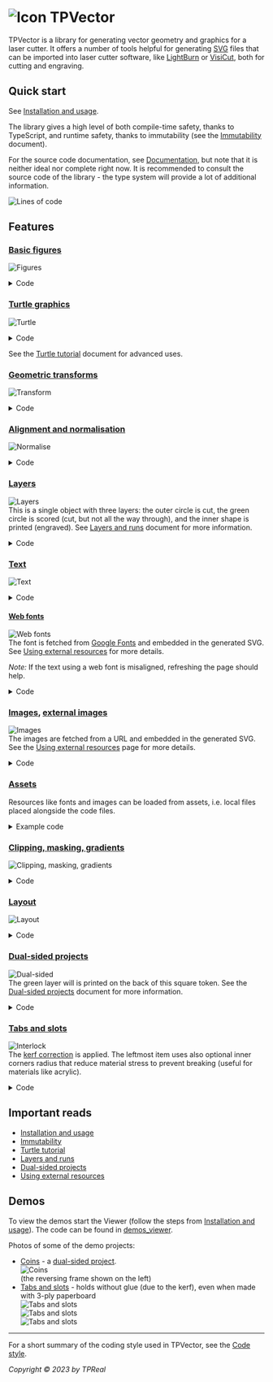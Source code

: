# ![Icon](wiki/tp_vector_icon_small.png) TPVector

TPVector is a library for generating vector geometry and graphics for a laser
cutter. It offers a number of tools helpful for generating
[SVG](https://pl.wikipedia.org/wiki/Scalable_Vector_Graphics) files that can be
imported into laser cutter software, like
[LightBurn](https://lightburnsoftware.com/) or [VisiCut](https://visicut.org/),
both for cutting and engraving.

## Quick start

See [Installation and usage](wiki/installation_and_usage.md).

The library gives a high level of both compile-time safety, thanks to
TypeScript, and runtime safety, thanks to immutability (see the
[Immutability](wiki/immutability.md) document).

<!-- TODO: Link to documentation using https://htmlpreview.github.io/. -->

For the source code documentation, see [Documentation](docs/index.html), but
note that it is neither ideal nor complete right now. It is recommended to
consult the source code of the library - the type system will provide a lot of
additional information.

![Lines of code](https://img.shields.io/tokei/lines/github/TPReal/tp-vector?style=flat&label=total%20src%20lines)

## Features

### [Basic figures](src/figures.ts)

![Figures](wiki/feature_figures.png)

<details><summary>Code</summary>

<!-- deno-fmt-ignore -->
```ts
gather(
  figures.circle({radius: 3}),
  figures.rectangle({centered: true, side: 3, cornerRadius: 0.5}),
  figures.polygon([0, 0], [1, 1], [-1, 1], [-1, -1], [1, -1]),
  figures.circle({center: [4, 3], radius: 2}),
  figures.ellipse({center: [4, 3], radiusX: 1, radiusY: 2}),
)
```

</details>

### [Turtle graphics](wiki/turtle.md)

![Turtle](wiki/feature_turtle.png)

<details><summary>Code</summary>

<!-- deno-fmt-ignore -->
```ts
Turtle.create()
  .forward(5).arcRight(120, 1).forward(1)
  .arcLeft(180, 1)
  .forward(1).arcLeft(120, 3).forward(5)
```

</details>

See the [Turtle tutorial](wiki/turtle.md) document for advanced uses.

### [Geometric transforms](src/transformable.ts)

![Transform](wiki/feature_transform.png)

<details><summary>Code</summary>

<!-- deno-fmt-ignore -->
```ts
const myObject = gather(
  figures.rectangle({
    centered: true,
    width: 3,
    height: 2,
    cornerRadius: 0.2,
  }),
  figures.circle({
    center: [-1.3, -0.8],
    radius: 0.1,
  }),
);

const pieces = gather(
  myObject,
  myObject.scale(1.5).setAttributes({stroke: "red"}),
  myObject.translate(2, 1).setAttributes({stroke: "blue"}),
  myObject.rotateRight(30).setAttributes({stroke: "green"}),
  myObject.moveDown(1).skewTopToLeft(30).setAttributes({stroke: "orange"}),
);
```

</details>

### [Alignment and normalisation](src/normalise_transform.ts)

![Normalise](wiki/feature_normalise.png)

<details><summary>Code</summary>

<!-- deno-fmt-ignore -->
```ts
const frame = viewBoxFromPartial({width: 3, height: 2});
const pieces = gather(
  figures.rectangle(frame),
  [
    figures.circle()
      .setAttributes({stroke: "red"}),
    figures.rectangle({width: 40, height: 10}).rotateRight(20)
      .setAttributes({stroke: "blue"}),
    figures.rectangle({width: 5, height: 4}).rotateLeft(15)
      .setAttributes({stroke: "green"}),
    Turtle.create()
      .right(10).forward(3).arcLeft(120, 1).forward(5)
      .arcLeft(120, 1).forward(3).closePath()
      .setAttributes({stroke: "orange"}),
  ].map(pc => pc
    .normalise({target: frame, align: "center"})
  ),
);
```

</details>

### [Layers](src/layers.ts)

![Layers](wiki/feature_layers.png)
<br> This is a single object with three layers: the outer circle is cut, the
green circle is scored (cut, but not all the way through), and the inner shape
is printed (engraved). See [Layers and runs](wiki/layers_and_runs.md) document
for more information.

<details><summary>Code</summary>

<!-- deno-fmt-ignore -->
```ts
Sheet.create({
  pieces: gather(
    // Cut this circle:
    figures.circle({radius: 3.4}),
    // Score this circle:
    figures.circle({radius: 3.2}).setLayer("score"),
    // Print this circle with the shape inside:
    gather(
      figures.circle({radius: 3}),
      Turtle.create()
        .curve(t => t.strafeLeft(4), {startSpeed: 4, targetSpeed: 3})
        .curve(t => t.strafeRight(4), {startSpeed: 3, targetSpeed: 4})
        .rotateRight().center()
        .setAttributes({fill: "white"}),
    ).setLayer("print"),
  ),
  // The list of runs and the layers they include.
  // In the comments, the default value of the `layers` parameter.
  runs: [
    {type: "cut", id: "score", /* layers: ["score"], */},
    {type: "print", /* layers: ["print"], */},
    {type: "cut", /* layers: [NO_LAYER, "cut"], */},
  ],
})
```

</details>

### [Text](src/text.ts)

![Text](wiki/feature_text.png)

<details><summary>Code</summary>

<!-- deno-fmt-ignore -->
```ts
createText("TPVector", {
  font: "monospace",
  size: 5,
  fontAttributes: {bold: true},
  attributes: {
    letterSpacing: "-0.05em",
  },
}).moveUp(0.1).mirrorY()
```

</details>

#### [Web fonts](src/fonts.ts)

![Web fonts](wiki/feature_font.png)
<br> The font is fetched from [Google Fonts](https://fonts.google.com/) and
embedded in the generated SVG. See [Using external resources](wiki/external.md)
for more details.

_Note:_ If the text using a web font is misaligned, refreshing the page should
help.

<details><summary>Code</summary>

<!-- deno-fmt-ignore -->
```ts
createText("TPVector", {
  font: await Font.googleFonts("Parisienne"),
  // Bonus: text path is used.
  textPath: {
    path: Turtle.create().turnBack().circle(3),
    align: "center",
    textAttributes: {
      // Improves letters joining.
      dominantBaseline: "central",
    },
  },
}).setLayer("print")
```

</details>

### [Images](src/images.ts), [external images](wiki/external.md)

![Images](wiki/feature_images.png)
<br> The images are fetched from a URL and embedded in the generated SVG. See
the [Using external resources](wiki/external.md) page for more details.

<details><summary>Code</summary>

<!-- deno-fmt-ignore -->
```ts
const jsLogo = (await Image.fromURL(
  "https://upload.wikimedia.org/wikipedia/commons/thumb/6/6a/JavaScript-logo.png/240px-JavaScript-logo.png"
));
const tsLogo = (await Image.fromURL(
  "https://upload.wikimedia.org/wikipedia/commons/thumb/4/4c/Typescript_logo_2020.svg/240px-Typescript_logo_2020.svg.png"
));
const pieces = gather(
  jsLogo.center().rotateRight(20),
  tsLogo.center().rotateLeft(20).moveRight(180),
);
```

</details>

### [Assets](src/assets.ts)

Resources like fonts and images can be loaded from assets, i.e. local files
placed alongside the code files.

<details><summary>Example code</summary>

<!-- deno-fmt-ignore -->
```ts
const myImage = await Image.fromAsset(import(`./my_image.png`));
const myFont = await Font.fromAsset({
  name: "My Font",
  urlAsset: import(`./my_font.woff2`),
});
```

</details>

### [Clipping, masking, gradients](src/def_tools.ts)

![Clipping, masking, gradients](wiki/feature_def_tools.png)

<details><summary>Code</summary>

<!-- deno-fmt-ignore -->
```ts
figures.circle()
  // Linear gradient for the fill.
  .useDefTool(createLinearGradient({
    stops: [
      {offset: 0, opacity: 0.6},
      {offset: 0.3, opacity: 0.6},
      {offset: 0.8, opacity: 0},
    ],
    from: [0, 0],
    to: [1, 1],
  }), "fill")
  // Radial gradient for the stroke
  .useDefTool(createRadialGradient({
    stops: [{offset: 0.8, opacity: 1}, {offset: 1, opacity: 0}],
  }), "stroke")
  .setAttributes({strokeWidth: 0.3})
  // Clip with a rectangle.
  .useDefTool(createClipPath(
    figures.rectangle({centered: true, width: 3, height: 1}).rotateLeft(10)
  ))
  .setLayer("print")
```

</details>

### [Layout](src/layouts.ts)

![Layout](wiki/feature_layouts.png)

<details><summary>Code</summary>

<!-- deno-fmt-ignore -->
```ts
// Define some shapes.
const a = figures.circle({radius: 5});
const b = figures.rectangle({side: 10, centered: true}).rotateRight(25);
const c = Turtle.create()
  .forward(4).arcRight(120, 3)
  .forward(4).arcRight(120, 3)
  .forward(4).arcRight(120, 3)
  .center().rotateLeft(10);

const pieces = layouts.row({
  pieces: [

    // Block 1: Repeat figure `c` in a 3 by 3 grid.
    layouts.repeat({
      piece: c,
      rows: 3,
      columns: 3,
    }),

    // Block 2: Three rows of figures, collected in a column.
    // (Default gaps are 1.)
    layouts.column(
      layouts.row(a, b, c),
      layouts.row(c, a, b),
      layouts.row(b, c, a),
    ),

    layouts.layout({
      // Iterate over the cells of a 3-dimensional cube.
      // Can have any number of dimensions.
      count: [3, 3, 3],
      // Calculate a piece for the cell of the cube, where
      // `(i, j, k)` is the index of the cell.
      pieceFunc: (i, j, k) =>
        // Select the shape based on `i`.
        [a, b, c][i].center()
          // Set opacity based on `j`.
          .setAttributes({opacity: 1 - 0.3 * j})
          // Scale based on `k`.
          .scale(1 - 0.3 * k)
          // Move it to the right position, based on `i` and `j`.
          .translate(i * 12, j * 12)
    }),

  ].map(pc => pc.center()),
  gap: 5,
});
```

</details>

### [Dual-sided projects](wiki/dual_sided.md)

![Dual-sided](wiki/feature_dual_sided.png)
<br> The green layer will is printed on the back of this square token. See the
[Dual-sided projects](wiki/dual_sided.md) document for more information.

<details><summary>Code</summary>

<!-- deno-fmt-ignore -->
```ts
Sheet.create({
  pieces: [
    figures.rectangle({centered: true, cornerRadius: 0.1}),
    createText("2", {font: "Times New Roman"}).center()
      .flipX().setLayer("print_back"),
    createText("2", {font: "Times New Roman"}).center()
      .setLayer("print"),
  ],
  runs: [
    {type: "print", id: "print_back", side: "back"},
    {type: "print"},
    {type: "cut"},
  ],
});
```

</details>

### [Tabs and slots](src/interlock.ts)

![Interlock](wiki/feature_interlock.png)
<br> The [kerf correction](https://en.wikipedia.org/wiki/Saw#Terminology) is
applied. The leftmost item uses also optional inner corners radius that reduce
material stress to prevent breaking (useful for materials like acrylic).

<details><summary>Code</summary>

<!-- deno-fmt-ignore -->
```ts
// Prepare tabs and slots functions with the specified options.
const {tabs, slots} = turtleInterlock({
  // Calibrated for the given laser and material.
  kerf: kerfUtil.millimeters(0.15, {millimetersPerUnit: 1}),
  thickness: 3,
  tabsDir: "left",
  // Slightly rounded corners, to make joining the pieces easier.
  outerCornersRadius: 0.8,
});

// Define the pattern of tabs.
const interlockPattern = TabsPattern.base(5).tab(5).base(10).tab(10);

const pieces = layouts.row(

  Turtle.create()
    .andThen(tabs, {
      pattern: interlockPattern.matchingTabs(),
      // Override the direction.
      dir: "right",
    })
    .left().forward(10).left().forward(interlockPattern.length())
    .closePath(),

  Turtle.create()
    .andThen(tabs, interlockPattern)
    .right().forward(20).right()
    .andThen(tabs, interlockPattern.reverse())
    .closePath(),

  Turtle.create()
    .branch(slots, {
      pattern: interlockPattern.matchingSlots(),
      // Override some of the options.
      options: {innerCornersRadius: 0.5},
    })
    .right().forward(6).left().forward(interlockPattern.length())
    .left().forward(12).left().forward(interlockPattern.length())
    .closePath(),

);
```

</details>

## Important reads

- [Installation and usage](wiki/installation_and_usage.md)
- [Immutability](wiki/immutability.md)
- [Turtle tutorial](wiki/turtle.md)
- [Layers and runs](wiki/layers_and_runs.md)
- [Dual-sided projects](wiki/dual_sided.md)
- [Using external resources](wiki/external.md)

## Demos

To view the demos start the Viewer (follow the steps from
[Installation and usage](wiki/installation_and_usage.md)). The code can be found
in [demos_viewer](src/viewer/demos_viewer.ts).

Photos of some of the demo projects:

- [Coins](src/demos/coins.ts) - a [dual-sided project](wiki/dual_sided.md).
  <br> ![Coins](wiki/demos_coins.jpg)
  <br> (the reversing frame shown on the left)
- [Tabs and slots](src/demos/tabs_and_slots.ts) - holds without glue (due to the
  kerf), even when made with 3-ply paperboard
  <br> ![Tabs and slots](wiki/demos_tas_1.jpg)
  <br> ![Tabs and slots](wiki/demos_tas_2.jpg)
  <br> ![Tabs and slots](wiki/demos_tas_3.jpg)

---

For a short summary of the coding style used in TPVector, see the
[Code style](wiki/code_style.md).

_Copyright © 2023 by TPReal_
